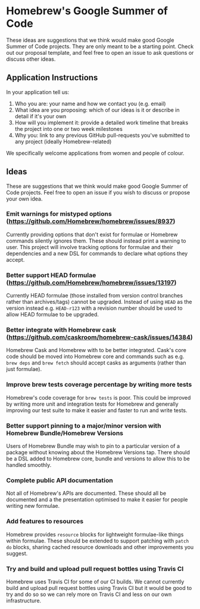# Homebrew's Google Summer of Code
These ideas are suggestions that we think would make good Google Summer of Code projects. They are only meant to be a starting point. Check out our proposal template, and feel free to open an issue to ask questions or discuss other ideas.

## Application Instructions

In your application tell us:

1. Who you are: your name and how we contact you (e.g. email)
2. What idea are you proposing: which of our ideas is it or describe in detail if it's your own
3. How will you implement it: provide a detailed work timeline that breaks the project into one or two week milestones
4. Why you: link to any previous GitHub pull-requests you've submitted to any project (ideally Homebrew-related)

We specifically welcome applications from women and people of colour.

## Ideas
These are suggestions that we think would make good Google Summer of Code projects. Feel free to open an issue if you wish to discuss or propose your own idea.

### Emit warnings for mistyped options (https://github.com/Homebrew/homebrew/issues/8937)
Currently providing options that don't exist for formulae or Homebrew commands silently ignores them. These should instead print a warning to user. This project will involve tracking options for formulae and their dependencies and a new DSL for commands to declare what options they accept.

### Better support HEAD formulae (https://github.com/Homebrew/homebrew/issues/13197)
Currently HEAD formulae (those installed from version control branches rather than archives/tags) cannot be upgraded. Instead of using `HEAD` as the version instead e.g. `HEAD-r123` with a revision number should be used to allow HEAD formulae to be upgraded.

### Better integrate with Homebrew cask (https://github.com/caskroom/homebrew-cask/issues/14384)
Homebrew Cask and Homebrew with to be better integrated. Cask's core code should be moved into Homebrew core and commands such as e.g. `brew deps` and `brew fetch` should accept casks as arguments (rather than just formulae).

### Improve brew tests coverage percentage by writing more tests
Homebrew's code coverage for `brew tests` is poor. This could be improved by writing more unit and integration tests for Homebrew and generally improving our test suite to make it easier and faster to run and write tests.

### Better support pinning to a major/minor version with Homebrew Bundle/Homebrew Versions
Users of Homebrew Bundle may wish to pin to a particular version of a package without knowing about the Homebrew Versions tap. There should be a DSL added to Homebrew core, bundle and versions to allow this to be handled smoothly.

### Complete public API documentation
Not all of Homebrew's APIs are documented. These should all be documented and a the presentation optimised to make it easier for people writing new formulae.

### Add features to resources
Homebrew provides `resource` blocks for lightweight formulae-like things within formulae. These should be extended to support patching with `patch do` blocks, sharing cached resource downloads and other improvements you suggest.

### Try and build and upload pull request bottles using Travis CI
Homebrew uses Travis CI for some of our CI builds. We cannot currently build and upload pull request bottles using Travis CI but it would be good to try and do so so we can rely more on Travis CI and less on our own infrastructure. 
